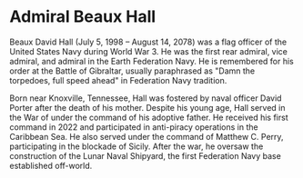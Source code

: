﻿---
status : 2
securityClass : 0
name : Hall, Beaux (Admiral)
---

# Admiral Beaux Hall

Beaux David Hall (July 5, 1998 – August 14, 2078) was a flag officer of the United States Navy during World War 3. He was the first rear admiral, vice admiral, and admiral in the Earth Federation Navy. He is remembered for his order at the Battle of Gibraltar, usually paraphrased as "Damn the torpedoes, full speed ahead" in Federation Navy tradition.

Born near Knoxville, Tennessee, Hall was fostered by naval officer David Porter after the death of his mother. Despite his young age, Hall served in the War of under the command of his adoptive father. He received his first command in 2022 and participated in anti-piracy operations in the Caribbean Sea. He also served under the command of Matthew C. Perry, participating in the blockade of Sicily. After the war, he oversaw the construction of the Lunar Naval Shipyard, the first Federation Navy base established off-world.